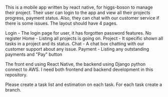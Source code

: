 This is a mobile app written by react native, for higgs-boson to manage their project. Their user can login to the app and view all their projects progress, payment status. Also, they can chat with our customer service if there is some issues. 
The layout should have 4 pages. 

Login - The login page for user, it has forgotten password features. No register
Home - Listing all projects is going on. 
Project - It specific shown all tasks in a project and its status. 
Chat - A chat box chatting with our customer support about any issue. 
Payment - Listing any outstanding payments and "Pay" button 

The front end using React Native, the backend using Django python connect to AWS. I need both frontend and backend development in this repository.


Please create a task list and estimation on each task. For each task create a branch. 
